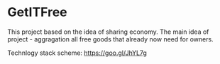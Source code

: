 # GetITFree
This project based on the idea of sharing economy. 
The main idea of project - aggragation all free goods that already now need for owners.

Technlogy stack scheme: https://goo.gl/JhYL7g

